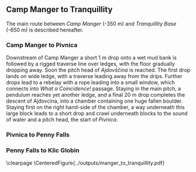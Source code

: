 ## Camp Manger to Tranquillity

The main route between _Camp Manger_ (-350 m) and _Tranquillity Base_ (-650 m) is described hereafter.


### Camp Manger to Pivnica

Downstream of Camp Manger a short 1 m drop onto a wet mud bank is followed by a rigged traverse line over ledges, with the floor gradually dropping away.
Soon the pitch head of _Ajdovščina_ is reached.
The first drop lands on wide ledge, with a traverse leading away from the drips.
Further drops lead to a rebelay with a rope leading into a small window, which connects into _What a Coincidence!_ passage.
Staying in the main pitch, a pendulum reaches yet another ledge, and a final 20 m drop completes the descent of Ajdovcina, into a chamber containing one huge fallen boulder.
Staying first on the right hand-side of the chamber, a way underneath this large block leads to a short drop and crawl underneath blocks to the sound of water and a pitch head, the start of _Pivnica_.



### Pivnica to Penny Falls

### Penny Falls to Klic Globin

\clearpage
\CenteredFigure{../outputs/manger_to_tranquillity.pdf}
